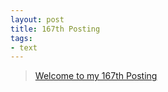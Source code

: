 ```yaml
---
layout: post
title: 167th Posting
tags: 
- text
---
```


> [Welcome to my 167th Posting](https://janghan-kor.tistory.com/783)

